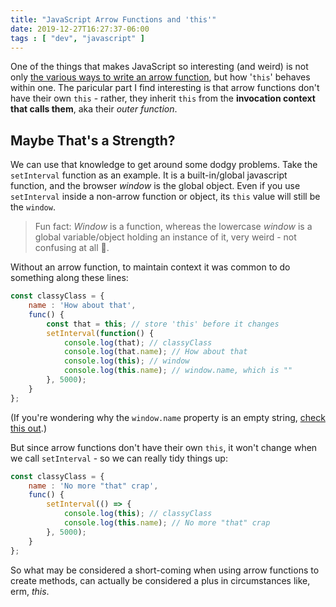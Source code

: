 ```yaml
---
title: "JavaScript Arrow Functions and 'this'"
date: 2019-12-27T16:27:37-06:00
tags : [ "dev", "javascript" ]
---
```


One of the things that makes JavaScript so interesting (and weird) is not only [the various ways to write an arrow function](https://developer.mozilla.org/en-US/docs/Web/JavaScript/Reference/Functions/Arrow_functions#Description), but how '`this`' behaves within one. The paricular part I find interesting is that arrow functions don't have their own `this` - rather, they inherit `this` from the **invocation context that calls them**, aka their _outer function_. 

## Maybe That's a Strength?
We can use that knowledge to get around some dodgy problems. Take the `setInterval` function as an example. It is a built-in/global javascript function, and the browser _window_ is the global object. Even if you use `setInterval` inside a non-arrow function or object, its `this` value will still be the `window`.

> Fun fact: _Window_ is a function, whereas the lowercase _window_ is a global variable/object holding an instance of it, very weird - not confusing at all 😬.

Without an arrow function, to maintain context it was common to do something along these lines:

``` javascript
const classyClass = {
	name : 'How about that',
	func() {
		const that = this; // store 'this' before it changes 
		setInterval(function() {
			console.log(that); // classyClass
			console.log(that.name); // How about that
			console.log(this); // window
			console.log(this.name); // window.name, which is ""
		}, 5000);
	}
};
```
(If you're wondering why the `window.name` property is an empty string, [check this out](https://developer.mozilla.org/en-US/docs/Web/API/Window/name).)

But since arrow functions don't have their own `this`, it won't change when we call `setInterval` - so we can really tidy things up:

```js
const classyClass = {
	name : 'No more "that" crap',
	func() {
		setInterval(() => {
			console.log(this); // classyClass
            console.log(this.name); // No more "that" crap
		}, 5000);
	}
};
```

So what may be considered a short-coming when using arrow functions to create methods, can actually be considered a plus in circumstances like, erm, _this_.
